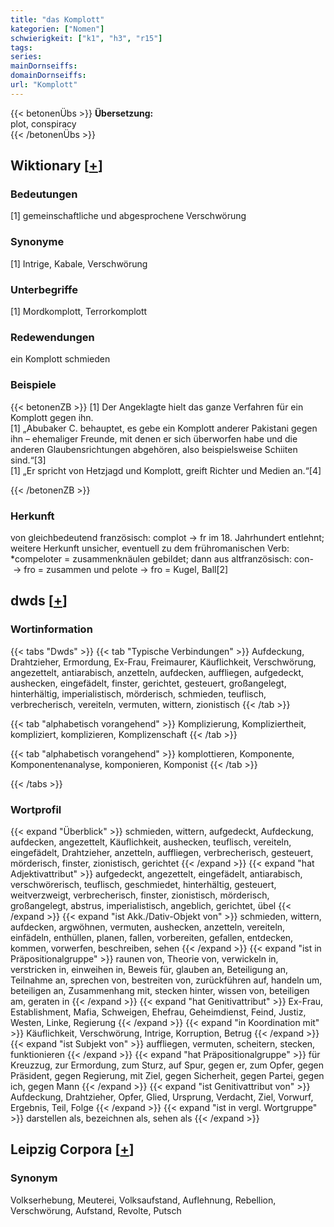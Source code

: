 ```yaml
---
title: "das Komplott"
kategorien: ["Nomen"]
schwierigkeit: ["k1", "h3", "r15"]
tags:
series:
mainDornseiffs:
domainDornseiffs:
url: "Komplott"
---
```


{{< betonenÜbs >}}
**Übersetzung:**  
plot, conspiracy  
{{< /betonenÜbs >}}

## Wiktionary [[+](https://de.wiktionary.org/wiki/Komplott)]

### Bedeutungen
[1] gemeinschaftliche und abgesprochene Verschwörung  

### Synonyme
[1] Intrige, Kabale, Verschwörung  

### Unterbegriffe
[1] Mordkomplott, Terrorkomplott  

### Redewendungen
ein Komplott schmieden  

### Beispiele
{{< betonenZB >}}
[1] Der Angeklagte hielt das ganze Verfahren für ein Komplott gegen ihn.  
[1] „Abubaker C. behauptet, es gebe ein Komplott anderer Pakistani gegen ihn –  ehemaliger Freunde, mit denen er sich überworfen habe und die anderen Glaubensrichtungen abgehören, also beispielsweise Schiiten sind.“[3]  
[1] „Er spricht von Hetzjagd und Komplott, greift Richter und Medien an.“[4]  

{{< /betonenZB >}}
### Herkunft
von gleichbedeutend französisch: complot → fr im 18. Jahrhundert entlehnt; weitere Herkunft unsicher, eventuell zu dem frühromanischen Verb: *compeloter = zusammenknäulen gebildet; dann aus altfranzösisch: con- → fro = zusammen und pelote → fro = Kugel, Ball[2]  



## dwds [[+](https://www.dwds.de/wb/Komplott)]

### Wortinformation
{{< tabs "Dwds" >}}
{{< tab "Typische Verbindungen" >}}
Aufdeckung, Drahtzieher, Ermordung, Ex-Frau, Freimaurer, Käuflichkeit, Verschwörung, angezettelt, antiarabisch, anzetteln, aufdecken, auffliegen, aufgedeckt, aushecken, eingefädelt, finster, gerichtet, gesteuert, großangelegt, hinterhältig, imperialistisch, mörderisch, schmieden, teuflisch, verbrecherisch, vereiteln, vermuten, wittern, zionistisch
{{< /tab >}}

{{< tab "alphabetisch vorangehend" >}}
Komplizierung, Kompliziertheit, kompliziert, komplizieren, Komplizenschaft
{{< /tab >}}

{{< tab "alphabetisch vorangehend" >}}
komplottieren, Komponente, Komponentenanalyse, komponieren, Komponist
{{< /tab >}}

{{< /tabs >}}

### Wortprofil
{{< expand "Überblick" >}} schmieden, wittern, aufgedeckt, Aufdeckung, aufdecken, angezettelt, Käuflichkeit, aushecken, teuflisch, vereiteln, eingefädelt, Drahtzieher, anzetteln, auffliegen, verbrecherisch, gesteuert, mörderisch, finster, zionistisch, gerichtet {{< /expand >}}
{{< expand "hat Adjektivattribut" >}} aufgedeckt, angezettelt, eingefädelt, antiarabisch, verschwörerisch, teuflisch, geschmiedet, hinterhältig, gesteuert, weitverzweigt, verbrecherisch, finster, zionistisch, mörderisch, großangelegt, abstrus, imperialistisch, angeblich, gerichtet, übel {{< /expand >}}
{{< expand "ist Akk./Dativ-Objekt von" >}} schmieden, wittern, aufdecken, argwöhnen, vermuten, aushecken, anzetteln, vereiteln, einfädeln, enthüllen, planen, fallen, vorbereiten, gefallen, entdecken, kommen, vorwerfen, beschreiben, sehen {{< /expand >}}
{{< expand "ist in Präpositionalgruppe" >}} raunen von, Theorie von, verwickeln in, verstricken in, einweihen in, Beweis für, glauben an, Beteiligung an, Teilnahme an, sprechen von, bestreiten von, zurückführen auf, handeln um, beteiligen an, Zusammenhang mit, stecken hinter, wissen von, beteiligen am, geraten in {{< /expand >}}
{{< expand "hat Genitivattribut" >}} Ex-Frau, Establishment, Mafia, Schweigen, Ehefrau, Geheimdienst, Feind, Justiz, Westen, Linke, Regierung {{< /expand >}}
{{< expand "in Koordination mit" >}} Käuflichkeit, Verschwörung, Intrige, Korruption, Betrug {{< /expand >}}
{{< expand "ist Subjekt von" >}} auffliegen, vermuten, scheitern, stecken, funktionieren {{< /expand >}}
{{< expand "hat Präpositionalgruppe" >}} für Kreuzzug, zur Ermordung, zum Sturz, auf Spur, gegen er, zum Opfer, gegen Präsident, gegen Regierung, mit Ziel, gegen Sicherheit, gegen Partei, gegen ich, gegen Mann {{< /expand >}}
{{< expand "ist Genitivattribut von" >}} Aufdeckung, Drahtzieher, Opfer, Glied, Ursprung, Verdacht, Ziel, Vorwurf, Ergebnis, Teil, Folge {{< /expand >}}
{{< expand "ist in vergl. Wortgruppe" >}} darstellen als, bezeichnen als, sehen als {{< /expand >}}

## Leipzig Corpora [[+](https://corpora.uni-leipzig.de/en/res?word=Komplott&corpusId=deu_newscrawl-public_2018)]


### Synonym
Volkserhebung, Meuterei, Volksaufstand, Auflehnung, Rebellion, Verschwörung, Aufstand, Revolte, Putsch

